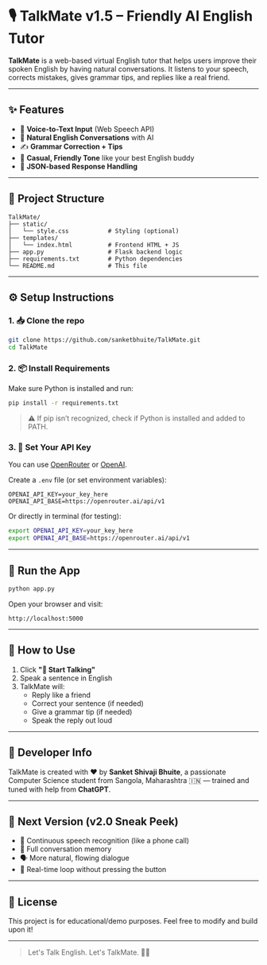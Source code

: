 # 🎙️ TalkMate v1.5 – Friendly AI English Tutor

**TalkMate** is a web-based virtual English tutor that helps users improve their spoken English by having natural conversations. It listens to your speech, corrects mistakes, gives grammar tips, and replies like a real friend.

---

## ✨ Features

- 🎤 **Voice-to-Text Input** (Web Speech API)
- 🤖 **Natural English Conversations** with AI
- ✍️ **Grammar Correction + Tips**
- 🧠 **Casual, Friendly Tone** like your best English buddy
- 💬 **JSON-based Response Handling**

---

## 📁 Project Structure

```
TalkMate/
├── static/
│   └── style.css           # Styling (optional)
├── templates/
│   └── index.html          # Frontend HTML + JS
├── app.py                  # Flask backend logic
├── requirements.txt        # Python dependencies
└── README.md               # This file
```

---

## ⚙️ Setup Instructions

### 1. 📥 Clone the repo
```bash
git clone https://github.com/sanketbhuite/TalkMate.git
cd TalkMate
```

### 2. 📦 Install Requirements
Make sure Python is installed and run:
```bash
pip install -r requirements.txt
```

> ⚠️ If pip isn’t recognized, check if Python is installed and added to PATH.

### 3. 🔑 Set Your API Key
You can use [OpenRouter](https://openrouter.ai/) or [OpenAI](https://platform.openai.com/account/api-keys).

Create a `.env` file (or set environment variables):

```env
OPENAI_API_KEY=your_key_here
OPENAI_API_BASE=https://openrouter.ai/api/v1
```

Or directly in terminal (for testing):

```bash
export OPENAI_API_KEY=your_key_here
export OPENAI_API_BASE=https://openrouter.ai/api/v1
```

---

## 🚀 Run the App

```bash
python app.py
```

Open your browser and visit:
```
http://localhost:5000
```

---

## 🧪 How to Use

1. Click **"🎤 Start Talking"**
2. Speak a sentence in English
3. TalkMate will:
   - Reply like a friend
   - Correct your sentence (if needed)
   - Give a grammar tip (if needed)
   - Speak the reply out loud

---

## 🧠 Developer Info

TalkMate is created with ❤️ by **Sanket Shivaji Bhuite**, a passionate Computer Science student from Sangola, Maharashtra 🇮🇳 — trained and tuned with help from **ChatGPT**.

---

## 🚧 Next Version (v2.0 Sneak Peek)

- 🔁 Continuous speech recognition (like a phone call)
- 🧠 Full conversation memory
- 🗣️ More natural, flowing dialogue
- 🧍 Real-time loop without pressing the button

---

## 📃 License

This project is for educational/demo purposes. Feel free to modify and build upon it!

---

> Let's Talk English. Let's TalkMate. 💬✨
